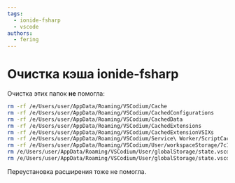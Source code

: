```yaml
---
tags:
  - ionide-fsharp
  - vscode
authors:
  - fering
---
```

# Очистка кэша ionide-fsharp

Очистка этих папок **не** помогла:

```bash
rm -rf /e/Users/user/AppData/Roaming/VSCodium/Cache
rm -rf /e/Users/user/AppData/Roaming/VSCodium/CachedConfigurations
rm -rf /e/Users/user/AppData/Roaming/VSCodium/CachedData
rm -rf /e/Users/user/AppData/Roaming/VSCodium/CachedExtensions
rm -rf /e/Users/user/AppData/Roaming/VSCodium/CachedExtensionVSIXs
rm -rf /e/Users/user/AppData/Roaming/VSCodium/Service\ Worker/ScriptCache/
rm -rf /e/Users/user/AppData/Roaming/VSCodium/User/workspaceStorage/7c17068b04795d264ca486f13c831124
rm /e/Users/user/AppData/Roaming/VSCodium/User/globalStorage/state.vscdb
rm /e/Users/user/AppData/Roaming/VSCodium/User/globalStorage/state.vscdb.backup
```


Переустановка расширения тоже не помогла.
